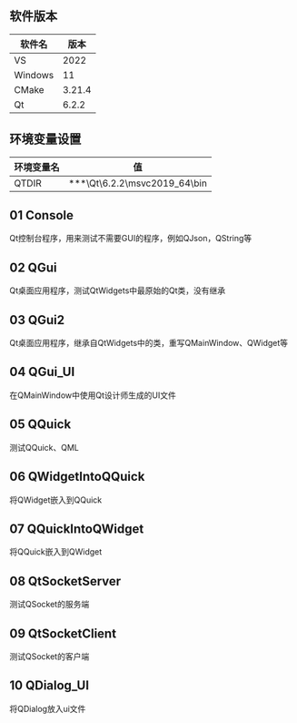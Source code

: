 ## 软件版本
| 软件名 | 版本   |
|--|--|
| VS     | 2022   |
|     Windows   |  11      |
| CMake  | 3.21.4 |
| Qt     | 6.2.2  |

## 环境变量设置
|环境变量名|值|
|--|--|
|QTDIR|***\Qt\6.2.2\msvc2019_64\bin|

## 01 Console
Qt控制台程序，用来测试不需要GUI的程序，例如QJson，QString等
## 02 QGui
Qt桌面应用程序，测试QtWidgets中最原始的Qt类，没有继承
## 03 QGui2
Qt桌面应用程序，继承自QtWidgets中的类，重写QMainWindow、QWidget等
## 04 QGui_UI
在QMainWindow中使用Qt设计师生成的UI文件
## 05 QQuick
测试QQuick、QML
## 06 QWidgetIntoQQuick
将QWidget嵌入到QQuick
## 07 QQuickIntoQWidget
将QQuick嵌入到QWidget
## 08 QtSocketServer
测试QSocket的服务端
## 09 QtSocketClient
测试QSocket的客户端
## 10 QDialog_UI
将QDialog放入ui文件